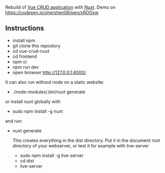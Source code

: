 
Rebuild of [Vue CRUD application](https://github.com/shershen08/vue.js-v2-crud-application) with [Nuxt](https://nuxtjs.org).
Demo on https://codepen.io/shershen08/pen/xROOxw

## Instructions

- install npm
- git clone this repostory
- cd vue-crud-nuxt
- cd frontend
- npm ci
- npm run dev
- open browser http://127.0.0.1:4000/

It can also run without node on a static website:
- ./node-modules/.bin/nuxt generate

or install nuxt globally with
- sudo npm install -g nuxt

and run:
- nuxt generate

  This creates everything in the dist directory.
  Put it in the document root directory of your webserver, or test it for example with live-server
  - sudo npm install -g live-server
  - cd dist
  - live-server

